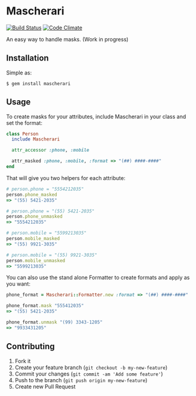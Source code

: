 # Mascherari

[![Build Status](https://travis-ci.org/robsonmarques/mascherari.png)](https://travis-ci.org/robsonmarques/mascherari)
[![Code Climate](https://codeclimate.com/github/robsonmarques/mascherari.png)](https://codeclimate.com/github/robsonmarques/mascherari)

An easy way to handle masks. (Work in progress)

## Installation

Simple as:

    $ gem install mascherari

## Usage

To create masks for your attributes, include Mascherari in your class and set the format:

```ruby
class Person
  include Mascherari

  attr_accessor :phone, :mobile

  attr_masked :phone, :mobile, :format => "(##) ####-####"
end
```

That will give you two helpers for each attribute:

```ruby
# person.phone = "5554212035"
person.phone_masked
=> "(55) 5421-2035"

# person.phone = "(55) 5421-2035"
person.phone_unmasked
=> "5554212035"

# person.mobile = "5599213035"
person.mobile_masked
=> "(55) 9921-3035"

# person.mobile = "(55) 9921-3035"
person.mobile_unmasked
=> "5599213035"
```

You can also use the stand alone Formatter to create formats and apply as you want:

```ruby
phone_format = Mascherari::Formatter.new :format => "(##) ####-####"

phone_format.mask "555412035"
=> "(55) 5421-2035"

phone_format.unmask "(99) 3343-1205"
=> "9933431205"
```

## Contributing

1. Fork it
2. Create your feature branch (`git checkout -b my-new-feature`)
3. Commit your changes (`git commit -am 'Add some feature'`)
4. Push to the branch (`git push origin my-new-feature`)
5. Create new Pull Request
